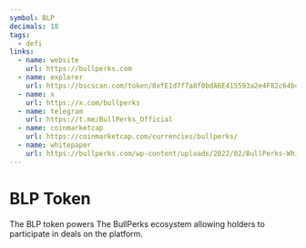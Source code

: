 ```yaml
---
symbol: BLP
decimals: 18
tags:
  - defi
links:
  - name: website
    url: https://bullperks.com
  - name: explorer
    url: https://bscscan.com/token/0xfE1d7f7a8f0bdA6E415593a2e4F82c64b446d404
  - name: x
    url: https://x.com/bullperks
  - name: telegram
    url: https://t.me/BullPerks_Official
  - name: coinmarketcap
    url: https://coinmarketcap.com/currencies/bullperks/
  - name: whitepaper
    url: https://bullperks.com/wp-content/uploads/2022/02/BullPerks-Whitepaper-compressed.pdf
---
```


# BLP Token

The BLP token powers The BullPerks ecosystem allowing holders to participate in deals on the platform.
